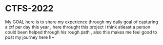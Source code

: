 # CTFS-2022
My GOAL here is to share my experience through my daily goal of capturing a ctf per day this year , here throught this project i think atleast a person could been helped through his rough path , also this makes me feel good to post my journey here !!~
